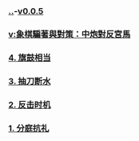 ### [..](..)-[v0.0.5](https://github.com/littleflute/cchess/edit/master/ref/pu/PianZhaoYuDuiCe/5/readme.md)
### [v:象棋騙著與對策：中炮對反宮馬](https://www.youtube.com/watch?v=rjhS7pSukLY)
### [4. 旗鼓相当](4)
### [3. 抽刀断水](3)
### [2. 反击时机](2)
### [1. 分庭抗礼](1)
